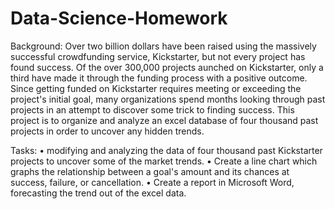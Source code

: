 # Data-Science-Homework
Background:
Over two billion dollars have been raised using the massively successful crowdfunding service, Kickstarter, but not every project has found success. Of the over 300,000 projects aunched on Kickstarter, only a third have made it through the funding process with a positive outcome.
Since getting funded on Kickstarter requires meeting or exceeding the project's initial goal, many organizations spend months looking through past projects in an attempt to discover some trick to finding success. This project is to organize and analyze an excel database of four thousand past projects in order to uncover any hidden trends.

Tasks:
•	modifying and analyzing the data of four thousand past Kickstarter projects to uncover some of the market trends.
•	Create a line chart which graphs the relationship between a goal's amount and its chances at success, failure, or cancellation.
•	Create a report in Microsoft Word, forecasting the trend out of the excel data. 

